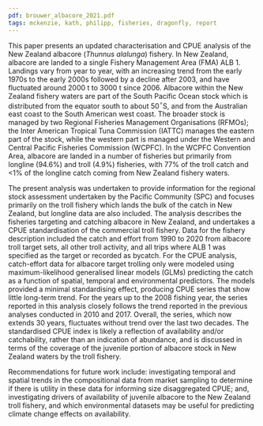 ```yaml
---
pdf: brouwer_albacore_2021.pdf
tags: mckenzie, kath, philipp, fisheries, dragonfly, report
---
```

This paper presents an updated characterisation and CPUE analysis of the New Zealand albacore (*Thunnus alalunga*) fishery. In New Zealand, albacore are landed to a single Fishery Management Area (FMA) ALB 1. Landings vary from year to year, with an increasing trend from the early 1970s to the early 2000s followed by a decline after 2003, and have fluctuated around 2000 t to 3000 t since 2006. Albacore within the New Zealand fishery waters are part of the South Pacific Ocean stock which is distributed from the equator south to about 50$^\circ$S, and from the Australian east coast to the South American west coast. The broader stock is managed by two Regional Fisheries Management Organisations (RFMOs); the Inter American Tropical Tuna Commission (IATTC) manages the eastern part of the stock, while the western part is managed under the Western and Central Pacific Fisheries Commission (WCPFC). In the WCPFC Convention Area, albacore are landed in a number of fisheries but primarily from longline (94.6%) and troll (4.9%) fisheries, with 77% of the troll catch and <1% of the longline catch coming from New Zealand fishery waters.

The present analysis was undertaken to provide information for the regional stock assessment undertaken by the Pacific Community (SPC) and focuses primarily on the troll fishery which lands the bulk of the catch in New Zealand, but longline data are also included. The analysis describes the fisheries targeting and catching albacore in New Zealand, and undertakes a CPUE standardisation of the commercial troll fishery. Data for the fishery description included the catch and effort from 1990 to 2020 from albacore troll target sets, all other troll activity, and all trips where ALB 1 was specified as the target or recorded as bycatch. For the CPUE analysis, catch-effort data for albacore target trolling only were modeled using maximum-likelihood generalised linear models (GLMs) predicting the catch as a function of spatial, temporal and environmental predictors. The models provided a minimal standardising effect, producing CPUE series that show little long-term trend. For the years up to the 2008 fishing year, the series reported in this analysis closely follows the trend reported in the previous analyses conducted in 2010 and 2017. Overall, the series, which now extends 30 years, fluctuates without trend over the last two decades. The standardised CPUE index is likely a reflection of availability and/or catchability, rather than an indication of abundance, and is discussed in terms of the coverage of the juvenile portion of albacore stock in New Zealand waters by the troll fishery.

Recommendations for future work include: investigating temporal and spatial trends in the compositional data from market sampling to determine if there is utility in these data for informing size disaggregated CPUE; and, investigating drivers of availability of juvenile albacore to the New Zealand troll fishery, and which environmental datasets may be useful for predicting climate change effects on availability.
